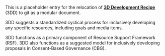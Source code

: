 This is a placeholder entry for the relocation of **[3D Development Recipe](https://docs.google.com/document/d/1E5V8LggadbbAaJw9tK_OT22VyciO4OE9ml1fiXYyfmk/edit?usp=sharing)** (3DD) to git as a modular document.  

3DD suggests a standardized cyclical process for inclusively developing any specific resources, including goals and media items.

3DD functions as a primary component of Resource Support Framework (RSF).  3DD also functions as a suggested model for inclusively developing proposals in Consent-Based Governance (CBG).
